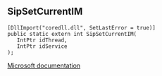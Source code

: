 ## SipSetCurrentIM

```
[DllImport("coredll.dll", SetLastError = true)]
public static extern int SipSetCurrentIM(
   IntPtr idThread,
   IntPtr idService
);
```

[Microsoft documentation](https://docs.microsoft.com/en-us/windows/win32/api/imm/nf-imm-sipsetcurrentim)
